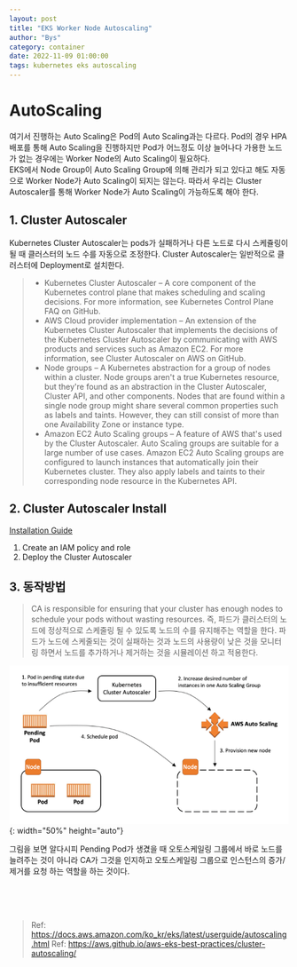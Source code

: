 ```yaml
---
layout: post
title: "EKS Worker Node Autoscaling"
author: "Bys"
category: container
date: 2022-11-09 01:00:00
tags: kubernetes eks autoscaling
---
```


# AutoScaling
여기서 진행하는 Auto Scaling은 Pod의 Auto Scaling과는 다르다. Pod의 경우 HPA 배포를 통해 Auto Scaling을 진행하지만 Pod가 어느정도 이상 늘어나다 가용한 노드가 없는 경우에는 Worker Node의 Auto Scaling이 필요하다.  
EKS에서 Node Group이 Auto Scaling Group에 의해 관리가 되고 있다고 해도 자동으로 Worker Node가 Auto Scaling이 되지는 않는다. 따라서 우리는 Cluster Autoscaler를 통해 Worker Node가 Auto Scaling이 가능하도록 해야 한다.  


## 1. Cluster Autoscaler
Kubernetes Cluster Autoscaler는 pods가 실패하거나 다른 노드로 다시 스케쥴링이 될 때 클러스터의 노드 수를 자동으로 조정한다. Cluster Autoscaler는 일반적으로 클러스터에 Deployment로 설치한다.  

> - Kubernetes Cluster Autoscaler – A core component of the Kubernetes control plane that makes scheduling and scaling decisions. For more information, see Kubernetes Control Plane FAQ on GitHub.
> - AWS Cloud provider implementation – An extension of the Kubernetes Cluster Autoscaler that implements the decisions of the Kubernetes Cluster Autoscaler by communicating with AWS products and services such as Amazon EC2. For more information, see Cluster Autoscaler on AWS on GitHub.
> - Node groups – A Kubernetes abstraction for a group of nodes within a cluster. Node groups aren't a true Kubernetes resource, but they're found as an abstraction in the Cluster Autoscaler, Cluster API, and other components. Nodes that are found within a single node group might share several common properties such as labels and taints. However, they can still consist of more than one Availability Zone or instance type.
> - Amazon EC2 Auto Scaling groups – A feature of AWS that's used by the Cluster Autoscaler. Auto Scaling groups are suitable for a large number of use cases. Amazon EC2 Auto Scaling groups are configured to launch instances that automatically join their Kubernetes cluster. They also apply labels and taints to their corresponding node resource in the Kubernetes API.


## 2. Cluster Autoscaler Install
[Installation Guide](https://docs.aws.amazon.com/eks/latest/userguide/autoscaling.html) 

1. Create an IAM policy and role
2. Deploy the Cluster Autoscaler


## 3. 동작방법
> CA is responsible for ensuring that your cluster has enough nodes to schedule your pods without wasting resources. 
 즉, 파드가 클러스터의 노드에 정상적으로 스케줄링 될 수 있도록 노드의 수를 유지해주는 역할을 한다. 파드가 노드에 스케줄되는 것이 실패하는 것과 노드의 사용량이 낮은 것을 모니터링 하면서 노드를 추가하거나 제거하는 것을 시뮬레이션 하고 적용한다.   
 
 ![autoscaler001](/assets/it/container/eks/autoscaler001.png){: width="50%" height="auto"}

그림을 보면 알다시피 Pending Pod가 생겼을 때 오토스케일링 그룹에서 바로 노드를 늘려주는 것이 아니라 CA가 그것을 인지하고 오토스케일링 그룹으로 인스턴스의 증가/제거를 요청 하는 역할을 하는 것이다.  


<br><br><br>

> Ref: https://docs.aws.amazon.com/ko_kr/eks/latest/userguide/autoscaling.html
> Ref: https://aws.github.io/aws-eks-best-practices/cluster-autoscaling/